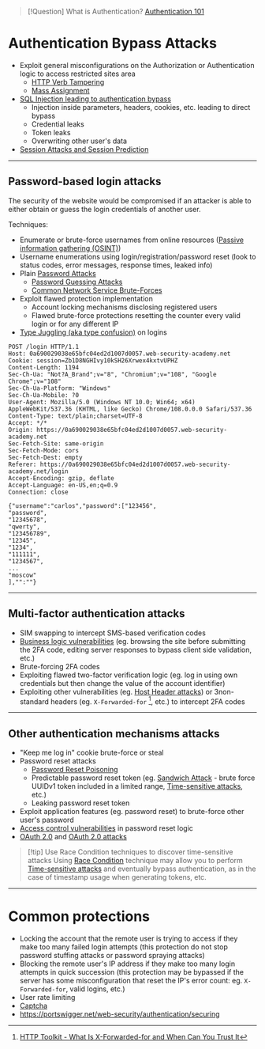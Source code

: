 >[!Question] What is Authentication?
>[Authentication 101](Authentication.md)

# Authentication Bypass Attacks

- Exploit general misconfigurations on the Authorization or Authentication logic to access restricted sites area
	- [HTTP Verb Tampering](HTTP%20Verb%20Tampering.md)
	- [Mass Assignment](Mass%20Assignment.md)
- [SQL Injection leading to authentication bypass](SQL%20Injection.md#Authentication%20Bypass)
	- Injection inside parameters, headers, cookies, etc. leading to direct bypass
	- Credential leaks
	- Token leaks
	- Overwriting other user's data
- [Session Attacks and Session Prediction](Session%20Attacks%20and%20Session%20Prediction.md)

---

## Password-based login attacks

The security of the website would be compromised if an attacker is able to either obtain or guess the login credentials of another user.

Techniques:
- Enumerate or brute-force usernames from online resources ([Passive information gathering (OSINT)](Passive%20information%20gathering%20(OSINT).md))
- Username enumerations using login/registration/password reset (look to status codes, error messages, response times, leaked info)
- Plain [Password Attacks](Password%20Attacks.md)
	- [Password Guessing Attacks](Password%20Attacks.md#Password%20Guessing%20Attacks)
	- [Common Network Service Brute-Forces](Password%20Attacks.md#Common%20Network%20Service%20Brute-Forces)
- Exploit flawed protection implementation
	- Account locking mechanisms disclosing registered users
	- Flawed brute-force protections resetting the counter every valid login or for any different IP
-  [Type Juggling (aka type confusion)](Type%20Juggling%20(aka%20type%20confusion).md) on logins
```http
POST /login HTTP/1.1
Host: 0a690029038e65bfc04ed2d1007d0057.web-security-academy.net
Cookie: session=Zb1D8NGHIvy10kSH26Xrwex4kxtvUPHZ
Content-Length: 1194
Sec-Ch-Ua: "Not?A_Brand";v="8", "Chromium";v="108", "Google Chrome";v="108"
Sec-Ch-Ua-Platform: "Windows"
Sec-Ch-Ua-Mobile: ?0
User-Agent: Mozilla/5.0 (Windows NT 10.0; Win64; x64) AppleWebKit/537.36 (KHTML, like Gecko) Chrome/108.0.0.0 Safari/537.36
Content-Type: text/plain;charset=UTF-8
Accept: */*
Origin: https://0a690029038e65bfc04ed2d1007d0057.web-security-academy.net
Sec-Fetch-Site: same-origin
Sec-Fetch-Mode: cors
Sec-Fetch-Dest: empty
Referer: https://0a690029038e65bfc04ed2d1007d0057.web-security-academy.net/login
Accept-Encoding: gzip, deflate
Accept-Language: en-US,en;q=0.9
Connection: close

{"username":"carlos","password":["123456",
"password",
"12345678",
"qwerty",
"123456789",
"12345",
"1234",
"111111",
"1234567",
...
"moscow"
],"":""}
```

---

## Multi-factor authentication attacks

- SIM swapping to intercept SMS-based verification codes
- [Business logic vulnerabilities](Business%20logic%20vulnerabilities.md) (eg. browsing the site before submitting the 2FA code, editing server responses to bypass client side validation, etc.)
- Brute-forcing 2FA codes
- Exploiting flawed two-factor verification logic (eg. log in using own credentials but then change the value of the account identifier)
- Exploiting other vulnerabilities (eg. [Host Header attacks](Host%20Header%20attacks.md)) or 3non-standard headers (eg. `X-Forwarded-for` [^xff], etc.) to intercept 2FA codes

[^xff]: [HTTP Toolkit - What Is X-Forwarded-for and When Can You Trust It](../../Readwise/Articles/HTTP%20Toolkit%20-%20What%20Is%20X-Forwarded-for%20and%20When%20Can%20You%20Trust%20It.md)

---
## Other authentication mechanisms attacks

- "Keep me log in" cookie brute-force or steal
- Password reset attacks
	- [Password Reset Poisoning](Password%20Reset%20Poisoning.md)
	- Predictable password reset token (eg. [Sandwich Attack](https://versprite.com/blog/universally-unique-identifiers/) - brute force UUIDv1 token included in a limited range, [Time-sensitive attacks](Race%20Condition.md#Time-sensitive%20attacks), etc.)
	- Leaking password reset token
- Exploit application features (eg. password reset) to brute-force other user's password
- [Access control vulnerabilities](Access%20control%20vulnerabilities.md) in password reset logic
- [OAuth 2.0](OAuth%202.0.md) and [OAuth 2.0 attacks](OAuth%202.0%20attacks.md)

>[!tip] Use Race Condition techniques to discover time-sensitive attacks
>Using [Race Condition](Race%20Condition.md) technique may allow you to perform [Time-sensitive attacks](Race%20Condition.md#Time-sensitive%20attacks) and eventually bypass authentication, as in the case of timestamp usage when generating tokens, etc.

---

# Common protections

- Locking the account that the remote user is trying to access if they make too many failed login attempts (this protection do not stop password stuffing attacks or password spraying attacks)
- Blocking the remote user's IP address if they make too many login attempts in quick succession (this protection may be bypassed if the server has some misconfiguration that reset the IP's error count: eg. `X-Forwarded-for`, valid logins, etc.)
- User rate limiting
- [Captcha](../Dev,%20scripting%20&%20OS/Captcha.md)
- https://portswigger.net/web-security/authentication/securing